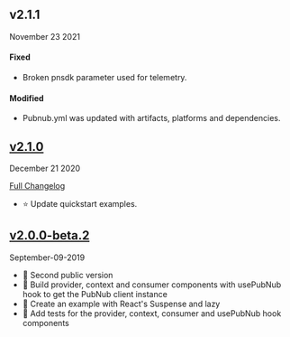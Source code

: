 ## v2.1.1
November 23 2021

#### Fixed
- Broken pnsdk parameter used for telemetry.

#### Modified
- Pubnub.yml was updated with artifacts, platforms and dependencies.

## [v2.1.0](https://github.com/pubnub/react/releases/tag/v2.1.0)
December 21 2020

[Full Changelog](https://github.com/pubnub/react/compare/v2.0.0...v2.1.0)

- ⭐️️ Update quickstart examples. 

## [v2.0.0-beta.2](https://github.com/pubnub/react/tree/v2.0)

September-09-2019

- 🌟 Second public version
- 🌟 Build provider, context and consumer components with usePubNub hook to get the PubNub client instance
- 🌟 Create an example with React's Suspense and lazy
- 🌟 Add tests for the provider, context, consumer and usePubNub hook components

